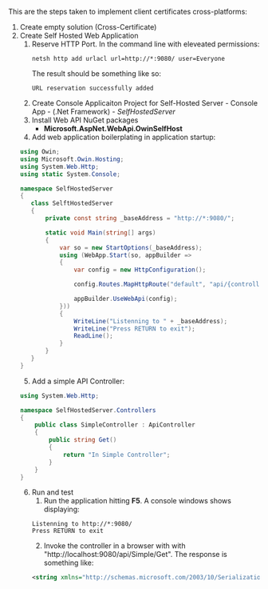 This are the steps taken to implement client certificates cross-platforms:

1. Create empty solution (Cross-Certificate)
2. Create Self Hosted Web Application
    1. Reserve HTTP Port. In the command line with eleveated permissions:
        ```
        netsh http add urlacl url=http://*:9080/ user=Everyone
        ```
        The result should be something like so:
        ```
        URL reservation successfully added
        ```
   2. Create Console Applicaiton Project for Self-Hosted Server - Console App - (.Net Framework) - *SelfHostedServer*
   3. Install Web API NuGet packages
      - **Microsoft.AspNet.WebApi.OwinSelfHost**
   4. Add web application boilerplating in application startup:
     ``` csharp
    using Owin;
    using Microsoft.Owin.Hosting;
    using System.Web.Http;
    using static System.Console;

    namespace SelfHostedServer
    {
        class SelftHostedServer
        {
            private const string _baseAddress = "http://*:9080/";

            static void Main(string[] args)
            {
                var so = new StartOptions(_baseAddress);
                using (WebApp.Start(so, appBuilder =>
                {
                    var config = new HttpConfiguration();

                    config.Routes.MapHttpRoute("default", "api/{controller}/{action}");

                    appBuilder.UseWebApi(config);
                }))
                {
                    WriteLine("Listenning to " + _baseAddress);
                    WriteLine("Press RETURN to exit");
                    ReadLine();
                }
            }
        }
    }
     ```
    5. Add a simple API Controller:
    ```csharp
    using System.Web.Http;

    namespace SelfHostedServer.Controllers
    {
        public class SimpleController : ApiController
        {
            public string Get()
            {
                return "In Simple Controller";
            }
        }
    }
    ```
    6. Run and test
       1. Run the application hitting **F5**. A console windows shows displaying:
       ```
       Listenning to http://*:9080/
       Press RETURN to exit
       ```
       2. Invoke the controller in a browser with with "http://localhost:9080/api/Simple/Get". The response is something like:
       ```xml
       <string xmlns="http://schemas.microsoft.com/2003/10/Serialization/">In Simple Controller</string>
       ```

